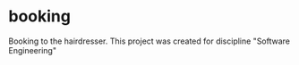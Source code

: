 # booking
Booking to the hairdresser. This project was created for discipline "Software Engineering"
